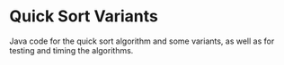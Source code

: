 # Quick Sort Variants
Java code for the quick sort algorithm and some variants, as well as for testing and timing the algorithms.
